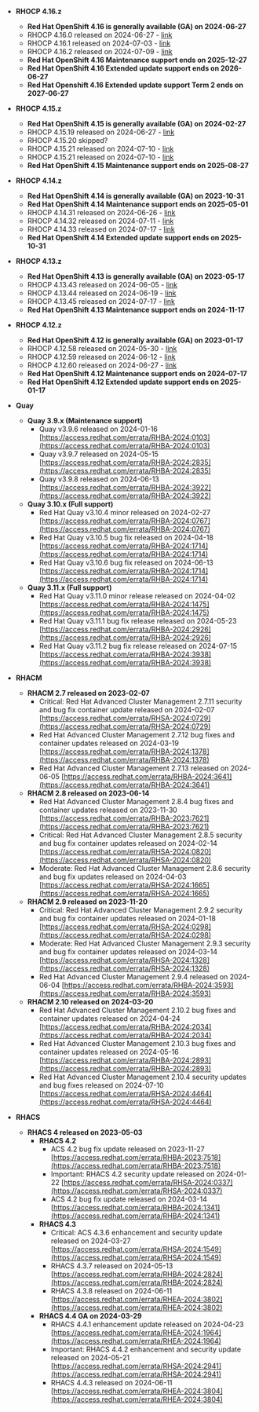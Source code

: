 - **RHOCP 4.16.z**
    - **Red Hat OpenShift 4.16 is generally available (GA) on 2024-06-27**
    - RHOCP 4.16.0 released on 2024-06-27 - [link](https://access.redhat.com/errata-search/?q=4.16.0&p=1&sort=id+asc&rows=10&portal_product=Red%5C+Hat%5C+OpenShift%5C+Container%5C+Platform)
    - RHOCP 4.16.1 released on 2024-07-03 - [link](https://access.redhat.com/errata-search/?q=4.16.0&p=1&sort=id+asc&rows=10&portal_product=Red%5C+Hat%5C+OpenShift%5C+Container%5C+Platform)
    - RHOCP 4.16.2 released on 2024-07-09 - [link](https://access.redhat.com/errata-search/?q=4.16.2&p=1&sort=id+asc&rows=10&portal_product=Red%5C+Hat%5C+OpenShift%5C+Container%5C+Platform)
    - **Red Hat OpenShift 4.16 Maintenance support ends on 2025-12-27**
    - **Red Hat OpenShift 4.16 Extended update support ends on 2026-06-27**
    - **Red Hat Openshift 4.16 Extended update support Term 2 ends on 2027-06-27**
- **RHOCP 4.15.z**
    - **Red Hat OpenShift 4.15 is generally available (GA) on 2024-02-27**
    - RHOCP 4.15.19 released on 2024-06-27 - [link](https://access.redhat.com/errata-search/?q=4.15.18&p=1&sort=portal_publication_date+desc&rows=10&portal_product=Red%5C+Hat%5C+OpenShift%5C+Container%5C+Platform)
    - RHOCP 4.15.20 skipped?
    - RHOCP 4.15.21 released on 2024-07-10 - [link](https://access.redhat.com/errata-search/?q=4.15.21&p=1&sort=portal_publication_date+asc&rows=10&portal_product=Red%5C+Hat%5C+OpenShift%5C+Container%5C+Platform)
    - RHOCP 4.15.21 released on 2024-07-10 - [link](https://access.redhat.com/errata-search/?q=4.15.21&p=1&sort=portal_publication_date+asc&rows=10&portal_product=Red%5C+Hat%5C+OpenShift%5C+Container%5C+Platform)
    - **Red Hat OpenShift 4.15 Maintenance support ends on 2025-08-27**

- **RHOCP 4.14.z**
    - **Red Hat OpenShift 4.14 is generally available (GA) on 2023-10-31**
    - **Red Hat OpenShift 4.14 Maintenance support ends on 2025-05-01**
    - RHOCP 4.14.31 released on 2024-06-26 - [link](https://access.redhat.com/errata-search/?q=4.14.31&p=1&sort=portal_publication_date+desc&rows=10&portal_product=Red%5C+Hat%5C+OpenShift%5C+Container%5C+Platform)
    - RHOCP 4.14.32 released on 2024-07-11 - [link](https://access.redhat.com/errata-search/?q=4.14.32&p=1&sort=portal_publication_date+asc&rows=10&portal_product=Red%5C+Hat%5C+OpenShift%5C+Container%5C+Platform)
    - RHOCP 4.14.33 released on 2024-07-17 - [link](https://access.redhat.com/errata-search/?q=4.14.33&p=1&sort=id+asc&rows=10&portal_product=Red%5C+Hat%5C+OpenShift%5C+Container%5C+Platform)
    - **Red Hat OpenShift 4.14 Extended update support ends on 2025-10-31**

- **RHOCP 4.13.z**
    - **Red Hat OpenShift 4.13 is generally available (GA) on 2023-05-17**
    - RHOCP 4.13.43 released on 2024-06-05 - [link](https://access.redhat.com/errata-search/?q=4.13.43&p=1&sort=portal_publication_date+desc&rows=10&portal_product=Red%5C+Hat%5C+OpenShift%5C+Container%5C+Platform)
    - RHOCP 4.13.44 released on 2024-06-19 - [link](https://access.redhat.com/errata-search/?q=4.13.44&p=1&sort=portal_publication_date+desc&rows=10&portal_product=Red%5C+Hat%5C+OpenShift%5C+Container%5C+Platform)
    - RHOCP 4.13.45 released on 2024-07-17 - [link](https://access.redhat.com/errata-search/?q=4.13.45&p=1&sort=id+asc&rows=10&portal_product=Red%5C+Hat%5C+OpenShift%5C+Container%5C+Platform)
    - **Red Hat OpenShift 4.13 Maintenance support ends on 2024-11-17**

- **RHOCP 4.12.z**
    - **Red Hat OpenShift 4.12 is generally available (GA) on 2023-01-17**
    - RHOCP 4.12.58 released on 2024-05-30 - [link](https://access.redhat.com/errata-search/?q=4.12.58&p=1&sort=portal_publication_date+desc&rows=10&portal_product=Red%5C+Hat%5C+OpenShift%5C+Container%5C+Platform)
    - RHOCP 4.12.59 released on 2024-06-12 - [link](https://access.redhat.com/errata-search/?q=4.12.59&p=1&sort=portal_publication_date+desc&rows=10&portal_product=Red%5C+Hat%5C+OpenShift%5C+Container%5C+Platform)
    - RHOCP 4.12.60 released on 2024-06-27 - [link](https://access.redhat.com/errata-search/?q=4.12.60&p=1&sort=portal_publication_date+desc&rows=10&portal_product=Red%5C+Hat%5C+OpenShift%5C+Container%5C+Platform)
    - **Red Hat OpenShift 4.12 Maintenance support ends on 2024-07-17**
    - **Red Hat OpenShift 4.12 Extended update support ends on 2025-01-17**



- **Quay**
    - **Quay 3.9.x (Maintenance support)**
        - Quay v3.9.6 released on 2024-01-16 [https://access.redhat.com/errata/RHBA-2024:0103](https://access.redhat.com/errata/RHBA-2024:0103)
        - Quay v3.9.7 released on 2024-05-15 [https://access.redhat.com/errata/RHBA-2024:2835](https://access.redhat.com/errata/RHBA-2024:2835)
        - Quay v3.9.8 released on 2024-06-13 [https://access.redhat.com/errata/RHBA-2024:3922](https://access.redhat.com/errata/RHBA-2024:3922)
    - **Quay 3.10.x (Full support)**
        - Red Hat Quay v3.10.4 minor released on 2024-02-27 [https://access.redhat.com/errata/RHBA-2024:0767](https://access.redhat.com/errata/RHBA-2024:0767)
        - Red Hat Quay v3.10.5 bug fix released on 2024-04-18 [https://access.redhat.com/errata/RHBA-2024:1714](https://access.redhat.com/errata/RHBA-2024:1714)
        - Red Hat Quay v3.10.6 bug fix released on 2024-06-13 [https://access.redhat.com/errata/RHBA-2024:1714](https://access.redhat.com/errata/RHBA-2024:1714)
    - **Quay 3.11.x (Full support)**
        - Red Hat Quay v3.11.0 minor release released on 2024-04-02 [https://access.redhat.com/errata/RHBA-2024:1475](https://access.redhat.com/errata/RHBA-2024:1475)
        - Red Hat Quay v3.11.1 bug fix release released on 2024-05-23 [https://access.redhat.com/errata/RHBA-2024:2926](https://access.redhat.com/errata/RHBA-2024:2926)
        - Red Hat Quay v3.11.2 bug fix release released on 2024-07-15 [https://access.redhat.com/errata/RHBA-2024:3938](https://access.redhat.com/errata/RHBA-2024:3938)


- **RHACM**
    - **RHACM 2.7 released on 2023-02-07**
        - Critical: Red Hat Advanced Cluster Management 2.7.11 security and bug fix container update released on 2024-02-07 [https://access.redhat.com/errata/RHSA-2024:0729](https://access.redhat.com/errata/RHSA-2024:0729)
        - Red Hat Advanced Cluster Management 2.7.12 bug fixes and container updates released on 2024-03-19 [https://access.redhat.com/errata/RHBA-2024:1378](https://access.redhat.com/errata/RHBA-2024:1378)
        - Red Hat Advanced Cluster Management 2.7.13 released on 2024-06-05 [https://access.redhat.com/errata/RHBA-2024:3641](https://access.redhat.com/errata/RHBA-2024:3641)
    - **RHACM 2.8 released on 2023-06-14**
        - Red Hat Advanced Cluster Management 2.8.4 bug fixes and container updates	released on 2023-11-30 [https://access.redhat.com/errata/RHBA-2023:7621](https://access.redhat.com/errata/RHBA-2023:7621)
        - Critical: Red Hat Advanced Cluster Management 2.8.5 security and bug fix container updates released on 2024-02-14 [https://access.redhat.com/errata/RHSA-2024:0820](https://access.redhat.com/errata/RHSA-2024:0820)
        - Moderate: Red Hat Advanced Cluster Management 2.8.6 security and bug fix updates released on 2024-04-03 [https://access.redhat.com/errata/RHSA-2024:1665](https://access.redhat.com/errata/RHSA-2024:1665)
    - **RHACM 2.9 released on 2023-11-20**
        - Critical: Red Hat Advanced Cluster Management 2.9.2 security and bug fix container updates released on 2024-01-18 [https://access.redhat.com/errata/RHSA-2024:0298](https://access.redhat.com/errata/RHSA-2024:0298)
        - Moderate: Red Hat Advanced Cluster Management 2.9.3 security and bug fix container updates released on 2024-03-14 [https://access.redhat.com/errata/RHSA-2024:1328](https://access.redhat.com/errata/RHSA-2024:1328)
        - Red Hat Advanced Cluster Management 2.9.4 released on 2024-06-04 [https://access.redhat.com/errata/RHBA-2024:3593](https://access.redhat.com/errata/RHBA-2024:3593)
    - **RHACM 2.10 released on 2024-03-20**
        - Red Hat Advanced Cluster Management 2.10.2 bug fixes and container updates released on 2024-04-24 [https://access.redhat.com/errata/RHBA-2024:2034](https://access.redhat.com/errata/RHBA-2024:2034)
        - Red Hat Advanced Cluster Management 2.10.3 bug fixes and container updates released on 2024-05-16 [https://access.redhat.com/errata/RHBA-2024:2893](https://access.redhat.com/errata/RHBA-2024:2893)
        - Red Hat Advanced Cluster Management 2.10.4 security updates and bug fixes released on 2024-07-10 [https://access.redhat.com/errata/RHSA-2024:4464](https://access.redhat.com/errata/RHSA-2024:4464)

- **RHACS**
    - **RHACS 4 released on 2023-05-03**
        - **RHACS 4.2**
            - ACS 4.2 bug fix update released on 2023-11-27 [https://access.redhat.com/errata/RHBA-2023:7518](https://access.redhat.com/errata/RHBA-2023:7518)
            - Important: RHACS 4.2 security update released on 2024-01-22 [https://access.redhat.com/errata/RHSA-2024:0337](https://access.redhat.com/errata/RHSA-2024:0337)
            - ACS 4.2 bug fix update released on 2024-03-14 [https://access.redhat.com/errata/RHBA-2024:1341](https://access.redhat.com/errata/RHBA-2024:1341)
        - **RHACS 4.3**
            - Critical: ACS 4.3.6 enhancement and security update released on 2024-03-27 [https://access.redhat.com/errata/RHSA-2024:1549](https://access.redhat.com/errata/RHSA-2024:1549)
            - RHACS 4.3.7 released on 2024-05-13 [https://access.redhat.com/errata/RHBA-2024:2824](https://access.redhat.com/errata/RHBA-2024:2824)
            - RHACS 4.3.8 released on 2024-06-11 [https://access.redhat.com/errata/RHEA-2024:3802](https://access.redhat.com/errata/RHEA-2024:3802)
        - **RHACS 4.4 GA on 2024-03-29**
            - RHACS 4.4.1 enhancement update released on 2024-04-23 [https://access.redhat.com/errata/RHEA-2024:1964](https://access.redhat.com/errata/RHEA-2024:1964)
            - Important: RHACS 4.4.2 enhancement and security update released on 2024-05-21 [https://access.redhat.com/errata/RHSA-2024:2941](https://access.redhat.com/errata/RHSA-2024:2941)
            - RHACS 4.4.3 released on 2024-06-11 [https://access.redhat.com/errata/RHEA-2024:3804](https://access.redhat.com/errata/RHEA-2024:3804)
